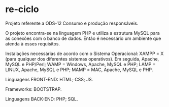 # re-ciclo
Projeto referente a ODS-12 Consumo e produção responsáveis.

O projeto encontra-se na linguagem PHP e utiliza a estrutura MySQL para as conexões com o banco de dados. Então é necessário um ambiente que atenda à esses requisitos.

Instalações necessárias de acordo com o Sistema Operacional:
  XAMPP =  X (para qualquer dos diferentes sistemas operativos). Em seguida, Apache, MySQL e PHP/Perl;
  WAMP  =  Windows, Apache, MySQL e PHP;
  LAMP  =  LINUX, Apache, MySQL e PHP;
  MAMP  =  MAC, Apache, MySQL e PHP.


Linguagens FRONT-END:
  HTML;
  CSS;
  JS.
  
  Frameworks:
    BOOTSTRAP.


Linguagens BACK-END:
   PHP;
   SQL.
   
   
